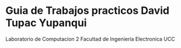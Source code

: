 # Guia de Trabajos practicos David Tupac Yupanqui



Laboratorio de Computacion 2
Facultad de Ingeniería Electronica
UCC
